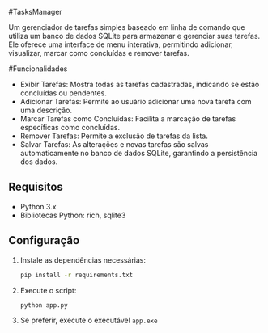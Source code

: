 #TasksManager

Um gerenciador de tarefas simples baseado em linha de comando que utiliza um banco de dados SQLite para armazenar e gerenciar suas tarefas. Ele oferece uma interface de menu interativa, permitindo adicionar, visualizar, marcar como concluídas e remover tarefas.

#Funcionalidades

- Exibir Tarefas: Mostra todas as tarefas cadastradas, indicando se estão concluídas ou pendentes.
- Adicionar Tarefas: Permite ao usuário adicionar uma nova tarefa com uma descrição.
- Marcar Tarefas como Concluídas: Facilita a marcação de tarefas específicas como concluídas.
- Remover Tarefas: Permite a exclusão de tarefas da lista.
- Salvar Tarefas: As alterações e novas tarefas são salvas automaticamente no banco de dados SQLite, garantindo a persistência dos dados.

## Requisitos

- Python 3.x
- Bibliotecas Python: rich, sqlite3

## Configuração

1. Instale as dependências necessárias:
   ```bash
   pip install -r requirements.txt
   ```

2. Execute o script:
   ```bash
   python app.py
   ```
   
3. Se preferir, execute o executável `app.exe`